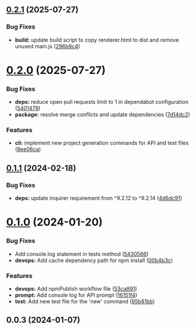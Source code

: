 ## [0.2.1](https://github.com/Tiago-msC/tlpp-dev-cli/compare/0.2.0...0.2.1) (2025-07-27)


### Bug Fixes

* **build:** update build script to copy renderer.html to dist and remove unused main.js ([296b9c4](https://github.com/Tiago-msC/tlpp-dev-cli/commit/296b9c47d28b3fe530141d07cdc7d58b4e80e30d))



# [0.2.0](https://github.com/Tiago-msC/tlpp-dev-cli/compare/0.1.1...0.2.0) (2025-07-27)


### Bug Fixes

* **deps:** reduce open pull requests limit to 1 in dependabot configuration ([5401479](https://github.com/Tiago-msC/tlpp-dev-cli/commit/54014798cc85aee269d37a00a5ee109e4531fba4))
* **package:** resolve merge conflicts and update dependencies ([7d14dc2](https://github.com/Tiago-msC/tlpp-dev-cli/commit/7d14dc2205e63728b1a93bccb0b078cbbe7b8fe5))


### Features

* **cli:** implement new project generation commands for API and test files ([8ee06ca](https://github.com/Tiago-msC/tlpp-dev-cli/commit/8ee06cafbeb449b73a930dd953c574f50fec1795))



## [0.1.1](https://github.com/Tiago-msC/tlpp-dev-cli/compare/0.1.0...0.1.1) (2024-02-18)


### Bug Fixes

* **deps:** update inquirer requirement from ^9.2.12 to ^9.2.14 ([4d6dc91](https://github.com/Tiago-msC/tlpp-dev-cli/commit/4d6dc914b89e4bfa22abea91b331109ed1c5e702))



# [0.1.0](https://github.com/Tiago-msC/tlpp-dev-cli/compare/0.0.3...0.1.0) (2024-01-20)


### Bug Fixes

* Add console.log statement in tests method ([5430566](https://github.com/Tiago-msC/tlpp-dev-cli/commit/5430566d7999aa9df9517d52933f218b8a43ca08))
* **devops:** Add cache dependency path for npm install ([00b4b3c](https://github.com/Tiago-msC/tlpp-dev-cli/commit/00b4b3cfdc3f298d05cee4021f8573e51a0031d2))


### Features

* **devops:** Add npmPublish workflow file ([53ca891](https://github.com/Tiago-msC/tlpp-dev-cli/commit/53ca8910cda5b59fa9c766c1ed6e944ae3efa285))
* **prompt:** Add console log for API prompt ([16151f4](https://github.com/Tiago-msC/tlpp-dev-cli/commit/16151f435f84f3fd3766bd79101f1a553e810170))
* **test:** Add new test file for the 'new' command ([95b81bb](https://github.com/Tiago-msC/tlpp-dev-cli/commit/95b81bb268a6b9dfb3bee925c1d360404cffddaa))



## 0.0.3 (2024-01-07)



